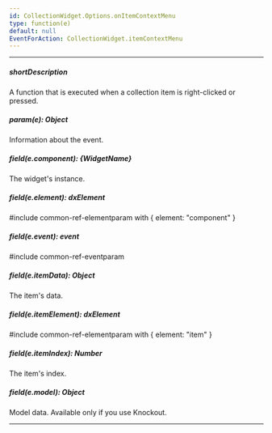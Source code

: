 ```yaml
---
id: CollectionWidget.Options.onItemContextMenu
type: function(e)
default: null
EventForAction: CollectionWidget.itemContextMenu
---
```

---
##### shortDescription
A function that is executed when a collection item is right-clicked or pressed.

##### param(e): Object
Information about the event.

##### field(e.component): {WidgetName}
The widget's instance.

##### field(e.element): dxElement
#include common-ref-elementparam with { element: "component" }

##### field(e.event): event
#include common-ref-eventparam

##### field(e.itemData): Object
The item's data.

##### field(e.itemElement): dxElement
#include common-ref-elementparam with { element: "item" }

##### field(e.itemIndex): Number
The item's index.

##### field(e.model): Object
Model data. Available only if you use Knockout.

---
